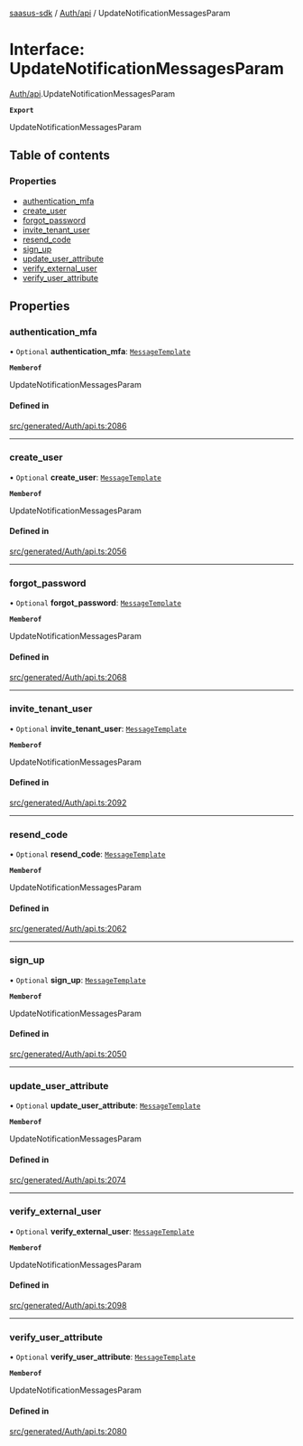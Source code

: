 [saasus-sdk](../README.md) / [Auth/api](../modules/Auth_api.md) / UpdateNotificationMessagesParam

# Interface: UpdateNotificationMessagesParam

[Auth/api](../modules/Auth_api.md).UpdateNotificationMessagesParam

**`Export`**

UpdateNotificationMessagesParam

## Table of contents

### Properties

- [authentication\_mfa](Auth_api.UpdateNotificationMessagesParam.md#authentication_mfa)
- [create\_user](Auth_api.UpdateNotificationMessagesParam.md#create_user)
- [forgot\_password](Auth_api.UpdateNotificationMessagesParam.md#forgot_password)
- [invite\_tenant\_user](Auth_api.UpdateNotificationMessagesParam.md#invite_tenant_user)
- [resend\_code](Auth_api.UpdateNotificationMessagesParam.md#resend_code)
- [sign\_up](Auth_api.UpdateNotificationMessagesParam.md#sign_up)
- [update\_user\_attribute](Auth_api.UpdateNotificationMessagesParam.md#update_user_attribute)
- [verify\_external\_user](Auth_api.UpdateNotificationMessagesParam.md#verify_external_user)
- [verify\_user\_attribute](Auth_api.UpdateNotificationMessagesParam.md#verify_user_attribute)

## Properties

### authentication\_mfa

• `Optional` **authentication\_mfa**: [`MessageTemplate`](Auth_api.MessageTemplate.md)

**`Memberof`**

UpdateNotificationMessagesParam

#### Defined in

[src/generated/Auth/api.ts:2086](https://github.com/saasus-platform/saasus-sdk-javascript/blob/6b95732/src/generated/Auth/api.ts#L2086)

___

### create\_user

• `Optional` **create\_user**: [`MessageTemplate`](Auth_api.MessageTemplate.md)

**`Memberof`**

UpdateNotificationMessagesParam

#### Defined in

[src/generated/Auth/api.ts:2056](https://github.com/saasus-platform/saasus-sdk-javascript/blob/6b95732/src/generated/Auth/api.ts#L2056)

___

### forgot\_password

• `Optional` **forgot\_password**: [`MessageTemplate`](Auth_api.MessageTemplate.md)

**`Memberof`**

UpdateNotificationMessagesParam

#### Defined in

[src/generated/Auth/api.ts:2068](https://github.com/saasus-platform/saasus-sdk-javascript/blob/6b95732/src/generated/Auth/api.ts#L2068)

___

### invite\_tenant\_user

• `Optional` **invite\_tenant\_user**: [`MessageTemplate`](Auth_api.MessageTemplate.md)

**`Memberof`**

UpdateNotificationMessagesParam

#### Defined in

[src/generated/Auth/api.ts:2092](https://github.com/saasus-platform/saasus-sdk-javascript/blob/6b95732/src/generated/Auth/api.ts#L2092)

___

### resend\_code

• `Optional` **resend\_code**: [`MessageTemplate`](Auth_api.MessageTemplate.md)

**`Memberof`**

UpdateNotificationMessagesParam

#### Defined in

[src/generated/Auth/api.ts:2062](https://github.com/saasus-platform/saasus-sdk-javascript/blob/6b95732/src/generated/Auth/api.ts#L2062)

___

### sign\_up

• `Optional` **sign\_up**: [`MessageTemplate`](Auth_api.MessageTemplate.md)

**`Memberof`**

UpdateNotificationMessagesParam

#### Defined in

[src/generated/Auth/api.ts:2050](https://github.com/saasus-platform/saasus-sdk-javascript/blob/6b95732/src/generated/Auth/api.ts#L2050)

___

### update\_user\_attribute

• `Optional` **update\_user\_attribute**: [`MessageTemplate`](Auth_api.MessageTemplate.md)

**`Memberof`**

UpdateNotificationMessagesParam

#### Defined in

[src/generated/Auth/api.ts:2074](https://github.com/saasus-platform/saasus-sdk-javascript/blob/6b95732/src/generated/Auth/api.ts#L2074)

___

### verify\_external\_user

• `Optional` **verify\_external\_user**: [`MessageTemplate`](Auth_api.MessageTemplate.md)

**`Memberof`**

UpdateNotificationMessagesParam

#### Defined in

[src/generated/Auth/api.ts:2098](https://github.com/saasus-platform/saasus-sdk-javascript/blob/6b95732/src/generated/Auth/api.ts#L2098)

___

### verify\_user\_attribute

• `Optional` **verify\_user\_attribute**: [`MessageTemplate`](Auth_api.MessageTemplate.md)

**`Memberof`**

UpdateNotificationMessagesParam

#### Defined in

[src/generated/Auth/api.ts:2080](https://github.com/saasus-platform/saasus-sdk-javascript/blob/6b95732/src/generated/Auth/api.ts#L2080)
